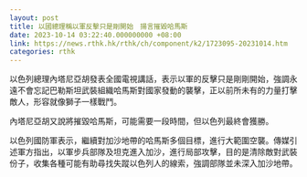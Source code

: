 ```yaml
---
layout: post
title: 以國總理稱以軍反擊只是剛開始　揚言摧毀哈馬斯
date: 2023-10-14 03:22:40.000000000 +08:00
link: https://news.rthk.hk/rthk/ch/component/k2/1723095-20231014.htm
categories: rthk
---
```


以色列總理內塔尼亞胡發表全國電視講話，表示以軍的反擊只是剛剛開始，強調永遠不會忘記巴勒斯坦武裝組織哈馬斯對國家發動的襲擊，正以前所未有的力量打擊敵人，形容就像獅子一樣戰鬥。

內塔尼亞胡又說將摧毀哈馬斯，可能需要一段時間，但以色列最終會獲勝。

以色列國防軍表示，繼續對加沙地帶的哈馬斯多個目標，進行大範圍空襲。傳媒引述軍方指出，以軍步兵部隊及坦克進入加沙，進行局部攻擊，目的是清除敵對武裝份子，收集各種可能有助尋找失蹤以色列人的線索，強調部隊並未深入加沙地帶。
